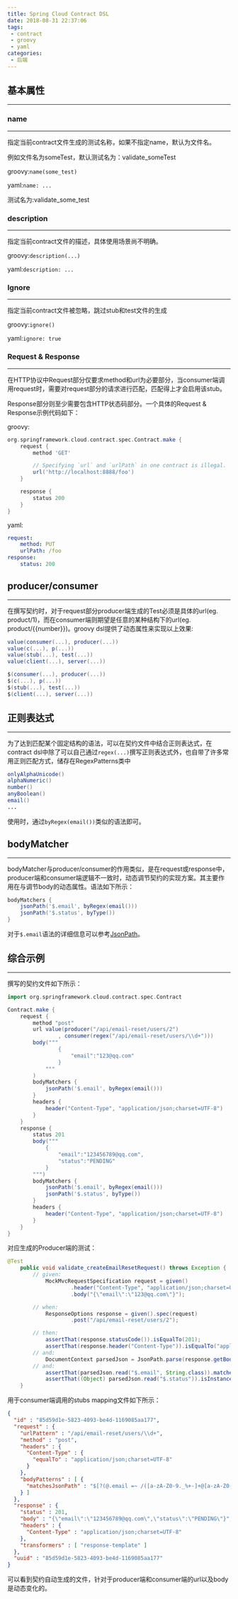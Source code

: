 ```yaml
---
title: Spring Cloud Contract DSL
date: 2018-08-31 22:37:06
tags:
 - contract
 - groovy
 - yaml
categories:
 - 后端
---
```

## 基本属性

---

### name

---

指定当前contract文件生成的测试名称，如果不指定name，默认为文件名。

例如文件名为someTest，默认测试名为：validate_someTest

<!--more-->

groovy:`name(some_test)` 

yaml:`name: ...`

测试名为:validate_some_test

### description

---

指定当前contract文件的描述，具体使用场景尚不明确。

groovy:`description(...)`

yaml:`description: ...`

### Ignore

---

指定当前contract文件被忽略，跳过stub和test文件的生成

groovy:`ignore()`

yaml:`ignore: true`

### Request & Response

---

在HTTP协议中Request部分仅要求method和url为必要部分，当consumer端调用request时，需要对request部分的请求进行匹配，匹配得上才会启用该stub。

Response部分则至少需要包含HTTP状态码部分。一个具体的Request & Response示例代码如下：

groovy:

```groovy
org.springframework.cloud.contract.spec.Contract.make {
    request {
        method 'GET'

        // Specifying `url` and `urlPath` in one contract is illegal.
        url('http://localhost:8888/foo')
    }

    response {
        status 200
    }
}
```

yaml:

```yaml
request:
	method: PUT
	urlPath: /foo
response:
	status: 200
```

## producer/consumer

---

在撰写契约时，对于request部分producer端生成的Test必须是具体的url(eg. product/1)，而在consumer端则期望是任意的某种结构下的url(eg. product/{{number}})。groovy dsl提供了动态属性来实现以上效果:

```groovy
value(consumer(...), producer(...))
value(c(...), p(...))
value(stub(...), test(...))
value(client(...), server(...))

$(consumer(...), producer(...))
$(c(...), p(...))
$(stub(...), test(...))
$(client(...), server(...))
```

## 正则表达式

---

为了达到匹配某个固定结构的语法，可以在契约文件中结合正则表达式，在contract dsl中除了可以自己通过`regex(...)`撰写正则表达式外，也自带了许多常用正则匹配方式，储存在RegexPatterns类中

```java
onlyAlphaUnicode()
alphaNumeric()
number()
anyBoolean()
email()
...
```

使用时，通过`byRegex(email())`类似的语法即可。

## bodyMatcher

---

bodyMatcher与producer/consumer的作用类似，是在request或response中，producer端和consumer端逻辑不一致时，动态调节契约的实现方案。其主要作用在与调节body的动态属性。语法如下所示：

```groovy
bodyMatchers {
    jsonPath('$.email', byRegex(email()))
    jsonPath('$.status', byType())
}
```

对于`$.email`语法的详细信息可以参考[JsonPath](https://feixie-liam.github.io/2018/08/29/JsonPath/)。

## 综合示例

---

撰写的契约文件如下所示：

```groovy
import org.springframework.cloud.contract.spec.Contract

Contract.make {
    request {
        method "post"
        url value(producer("/api/email-reset/users/2")
                , consumer(regex("/api/email-reset/users/\\d+")))
        body("""
                {
                    "email":"123@qq.com"
                }
            """
        )
        bodyMatchers {
            jsonPath('$.email', byRegex(email()))
        }
        headers {
            header("Content-Type", "application/json;charset=UTF-8")
        }
    }
    response {
        status 201
        body("""
            {
                "email":"123456789@qq.com",
                "status":"PENDING"
            }
        """)
        bodyMatchers {
            jsonPath('$.email', byRegex(email()))
            jsonPath('$.status', byType())
        }
        headers {
            header("Content-Type", "application/json;charset=UTF-8")
        }
    }
}

```

对应生成的Producer端的测试：

```java
@Test
	public void validate_createEmailResetRequest() throws Exception {
		// given:
			MockMvcRequestSpecification request = given()
					.header("Content-Type", "application/json;charset=UTF-8")
					.body("{\"email\":\"123@qq.com\"}");

		// when:
			ResponseOptions response = given().spec(request)
					.post("/api/email-reset/users/2");

		// then:
			assertThat(response.statusCode()).isEqualTo(201);
			assertThat(response.header("Content-Type")).isEqualTo("application/json;charset=UTF-8");
		// and:
			DocumentContext parsedJson = JsonPath.parse(response.getBody().asString());
		// and:
			assertThat(parsedJson.read("$.email", String.class)).matches("[a-zA-Z0-9._%+-]+@[a-zA-Z0-9.-]+\\.[a-zA-Z]{2,6}");
			assertThat((Object) parsedJson.read("$.status")).isInstanceOf(java.lang.String.class);
	}
```

用于consumer端调用的stubs mapping文件如下所示：

```json
{
  "id" : "85d59d1e-5823-4093-be4d-1169085aa177",
  "request" : {
    "urlPattern" : "/api/email-reset/users/\\d+",
    "method" : "post",
    "headers" : {
      "Content-Type" : {
        "equalTo" : "application/json;charset=UTF-8"
      }
    },
    "bodyPatterns" : [ {
      "matchesJsonPath" : "$[?(@.email =~ /([a-zA-Z0-9._%+-]+@[a-zA-Z0-9.-]+\\.[a-zA-Z]{2,6})/)]"
    } ]
  },
  "response" : {
    "status" : 201,
    "body" : "{\"email\":\"123456789@qq.com\",\"status\":\"PENDING\"}",
    "headers" : {
      "Content-Type" : "application/json;charset=UTF-8"
    },
    "transformers" : [ "response-template" ]
  },
  "uuid" : "85d59d1e-5823-4093-be4d-1169085aa177"
}
```

可以看到契约自动生成的文件，针对于producer端和consumer端的url以及body是动态变化的。
